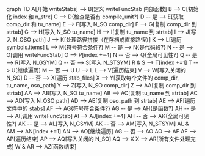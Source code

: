 graph TD
    A[开始 writeStabs] --> B[定义 writeFuncStab 内部函数]
    B --> C[初始化 index 和 n_strx]
    C --> D{检查是否有 compile_unit?}
    D -- 是 --> E[获取 comp_dir 和 tu_name]
    E --> F[写入 N_SO comp_dir]
    F --> G[复制 comp_dir 到 strtab]
    G --> H[写入 N_SO tu_name]
    H --> I[复制 tu_name 到 strtab]
    I --> J[写入 N_OSO path]
    J --> K[处理路径拼接（在存档或直接路径）]
    K --> L[遍历 symbols.items]
    L --> M{符号符合条件?}
    M -- 是 --> N{是代码段?}
    N -- 是 --> O[调用 writeFuncStab]
    O --> P[index +=4]
    N -- 否 --> Q{全局可见性?}
    Q -- 是 --> R[写入 N_GSYM]
    Q -- 否 --> S[写入 N_STSYM]
    R & S --> T[index +=1]
    T --> U[继续遍历]
    M -- 否 --> U
    U --> L
    L --> V[遍历结束]
    V --> W[写入关闭的 N_SO]
    D -- 否 --> X[遍历 stab_files]
    X --> Y[获取每个文件的 comp_dir, tu_name, oso_path]
    Y --> Z[写入 N_SO comp_dir]
    Z --> AA[复制 comp_dir 到 strtab]
    AA --> AB[写入 N_SO tu_name]
    AB --> AC[复制 tu_name 到 strtab]
    AC --> AD[写入 N_OSO path]
    AD --> AE[复制 oso_path 到 strtab]
    AE --> AF[遍历文件中的 stabs]
    AF --> AG{符号符合条件?}
    AG -- 是 --> AH{是函数?}
    AH -- 是 --> AI[调用 writeFuncStab]
    AI --> AJ[index +=4]
    AH -- 否 --> AK{全局可见性?}
    AK -- 是 --> AL[写入 N_GSYM]
    AK -- 否 --> AM[写入 N_STSYM]
    AL & AM --> AN[index +=1]
    AN --> AO[继续遍历]
    AG -- 否 --> AO
    AO --> AF
    AF --> AP[遍历结束]
    AP --> AQ[写入关闭的 N_SO]
    AQ --> X
    X --> AR[所有文件处理完成]
    W & AR --> AZ[函数结束]
